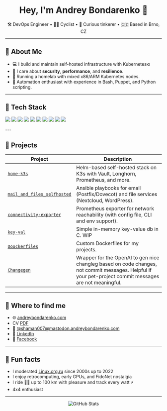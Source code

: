 <h1 align="center">Hey, I'm Andrey Bondarenko 👋</h1>
<p align="center">
  🛠️ DevOps Engineer • 🚴‍♂️ Cyclist • 🧠 Curious tinkerer • 🇨🇿 Based in Brno, CZ
</p>

---

## 🧰 About Me

- 💻 I build and maintain self-hosted infrastructure with Kubernetesю
- 🔐 I care about **security**, **performance**, and **resilience**.
- 🏡 Running a homelab with mixed x86/ARM Kubernetes nodes.
- 📜 Automation enthusiast with experience in Bash, Puppet, and Python scripting.

---

## 🧪 Tech Stack

<p align="left">
  <img src="https://img.shields.io/badge/Linux-FCC624?style=flat-square&logo=linux&logoColor=black" />
  <img src="https://img.shields.io/badge/Bash-4EAA25?style=flat-square&logo=gnu-bash&logoColor=white" />
  <img src="https://img.shields.io/badge/Kubernetes-326CE5?style=flat-square&logo=kubernetes&logoColor=white" />
  <img src="https://img.shields.io/badge/Helm-0F1689?style=flat-square&logo=helm&logoColor=white" />
  <img src="https://img.shields.io/badge/Ansible-EE0000?style=flat-square&logo=ansible&logoColor=white" />
  <img src="https://img.shields.io/badge/Puppet-302B6D?style=flat-square&logo=puppet&logoColor=yellow" />
  <img src="https://img.shields.io/badge/Python-3776AB?style=flat-square&logo=python&logoColor=white" />
  <img src="https://img.shields.io/badge/Prometheus-E6522C?style=flat-square&logo=prometheus&logoColor=white" />
  <img src="https://img.shields.io/badge/Grafana-F46800?style=flat-square&logo=grafana&logoColor=white" />
  <img src="https://img.shields.io/badge/Docker-2496ED?style=flat-square&logo=docker&logoColor=white" />
</p>
---

## 🚀 Projects

| Project | Description |
|--------|-------------|
| [`home-k3s`](https://github.com/shaman007/home-k3s) | Helm-based self-hosted stack on K3s with Vault, Longhorn, Prometheus, and more. |
| [`mail_and_files_selfhosted`](https://github.com/shaman007/mail_and_files_selfhosted) | Ansible playbooks for email (Postfix/Dovecot) and file services (Nextcloud, WordPress). |
| [`connectivity-exporter`](https://github.com/shaman007/connectivity-exporter) | Prometheus exporter for network reachability (with config file, CLI and env support). |
| [`key-val`](https://github.com/shaman007/key-val) | Simple in-memory key-value db in C. WIP |
| [`Doockerfiles`](https://github.com/shaman007/Dockerfiles) | Custom Dockerfiles for my projects. |
| [`Changegen`](https://github.com/shaman007/changegen) | Wrapper for the OpenAI to gen nice changleg based on code changes, not commit messages. Helpful if your pet-project commit messages are not meaningful. |

---

## 📡 Where to find me

- 🌐 [andreybondarenko.com](https://andreybondarenko.com)
- CV [PDF](https://andreybondarenko.com/cv.pdf)
- 🐘 [@shaman007@mastodon.andreybondarenko.com](https://mastodon.andreybondarenko.com/@shaman007)
- 💼 [LinkedIn](https://www.linkedin.com/in/shaman007)
- 💬 [Facebook](https://www.facebook.com/shaman007)

---

## 🧠 Fun facts

- I moderated [Linux.org.ru](https://www.linux.org.ru) since 2000s up to 2022
- I enjoy retrocomputing, early GPUs, and FidoNet nostalgia
- I ride 🚴‍♂️ up to 100 km with pleasure and track every watt ⚡
- 4x4 enthusiast

---

<p align="center">
  <img src="https://github-readme-stats.vercel.app/api?username=shaman007&show_icons=true&theme=dark" alt="GitHub Stats" />
</p>
